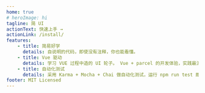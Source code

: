 ```yaml
---
home: true
# heroImage: hi
tagline: 简 UI
actionText: 快速上手 →
actionLink: /install/
features:
    - title: 简易好学
      details: 自说明的代码，即使没有注释，你也能看懂。
    - title: Vue 驱动
      details: 学习 VUE 过程中造的 UI 轮子。 Vue + parcel 的开发体验，实践最流行的技术。
    - title: 自动化测试
      details: 采用 Karma + Mocha + Chai 做自动化测试，运行 npm run test 即可实时测试代码。使用 Travis CI 进行持续集成。有丰富的单元测试，项目完成时，期望测试覆盖率超过 90%。
footer: MIT Licensed 
---
```

